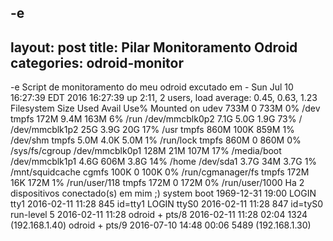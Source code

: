 -e 
---
layout: post
title:  Pilar Monitoramento Odroid 
categories: odroid-monitor
---

-e 
Script de monitoramento do meu odroid excutado em - Sun Jul 10 16:27:39 EDT 2016
 16:27:39 up  2:11,  2 users,  load average: 0.45, 0.63, 1.23
Filesystem      Size  Used Avail Use% Mounted on
udev            733M     0  733M   0% /dev
tmpfs           172M  9.4M  163M   6% /run
/dev/mmcblk0p2  7.1G  5.0G  1.9G  73% /
/dev/mmcblk1p2   25G  3.9G   20G  17% /usr
tmpfs           860M  100K  859M   1% /dev/shm
tmpfs           5.0M  4.0K  5.0M   1% /run/lock
tmpfs           860M     0  860M   0% /sys/fs/cgroup
/dev/mmcblk0p1  128M   21M  107M  17% /media/boot
/dev/mmcblk1p1  4.6G  606M  3.8G  14% /home
/dev/sda1       3.7G   34M  3.7G   1% /mnt/squidcache
cgmfs           100K     0  100K   0% /run/cgmanager/fs
tmpfs           172M   16K  172M   1% /run/user/118
tmpfs           172M     0  172M   0% /run/user/1000
Ha 2 dispositivos conectado(s) em mim ;)
           system boot  1969-12-31 19:00
LOGIN      tty1         2016-02-11 11:28               845 id=tty1
LOGIN      ttyS0        2016-02-11 11:28               847 id=tyS0
           run-level 5  2016-02-11 11:28
odroid   + pts/8        2016-02-11 11:28 02:04        1324 (192.168.1.40)
odroid   + pts/9        2016-07-10 14:48 00:06        5489 (192.168.1.30)

